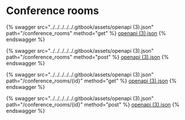 # Conference rooms

{% swagger src="../../../../../.gitbook/assets/openapi (3).json" path="/conference_rooms" method="get" %}
[openapi (3).json](<../../../../../.gitbook/assets/openapi (3).json>)
{% endswagger %}

{% swagger src="../../../../../.gitbook/assets/openapi (3).json" path="/conference_rooms" method="post" %}
[openapi (3).json](<../../../../../.gitbook/assets/openapi (3).json>)
{% endswagger %}

{% swagger src="../../../../../.gitbook/assets/openapi (3).json" path="/conference_rooms/{id}" method="get" %}
[openapi (3).json](<../../../../../.gitbook/assets/openapi (3).json>)
{% endswagger %}

{% swagger src="../../../../../.gitbook/assets/openapi (3).json" path="/conference_rooms/{id}" method="post" %}
[openapi (3).json](<../../../../../.gitbook/assets/openapi (3).json>)
{% endswagger %}
